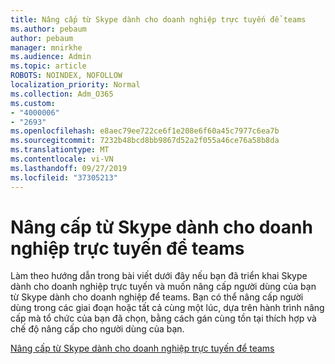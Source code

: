 ```yaml
---
title: Nâng cấp từ Skype dành cho doanh nghiệp trực tuyến để teams
ms.author: pebaum
author: pebaum
manager: mnirkhe
ms.audience: Admin
ms.topic: article
ROBOTS: NOINDEX, NOFOLLOW
localization_priority: Normal
ms.collection: Adm_O365
ms.custom:
- "4000006"
- "2693"
ms.openlocfilehash: e8aec79ee722ce6f1e208e6f60a45c7977c6ea7b
ms.sourcegitcommit: 7232b48bcd8bb9867d52a2f055a46ce76a58b8da
ms.translationtype: MT
ms.contentlocale: vi-VN
ms.lasthandoff: 09/27/2019
ms.locfileid: "37305213"
---
```

# <a name="upgrade-from-skype-for-business-online-to-teams"></a>Nâng cấp từ Skype dành cho doanh nghiệp trực tuyến để teams  

Làm theo hướng dẫn trong bài viết dưới đây nếu bạn đã triển khai Skype dành cho doanh nghiệp trực tuyến và muốn nâng cấp người dùng của bạn từ Skype dành cho doanh nghiệp để teams. Bạn có thể nâng cấp người dùng trong các giai đoạn hoặc tất cả cùng một lúc, dựa trên hành trình nâng cấp mà tổ chức của bạn đã chọn, bằng cách gán cùng tồn tại thích hợp và chế độ nâng cấp cho người dùng của bạn.

[Nâng cấp từ Skype dành cho doanh nghiệp trực tuyến để teams](https://docs.microsoft.com/MicrosoftTeams/upgrade-to-teams-execute-skypeforbusinessonline) 